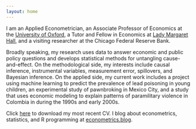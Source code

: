 ```yaml
---
layout: home 
---
```

I am an Applied Econometrician, an Associate Professor of Economics at the [University of Oxford](http://www.economics.ox.ac.uk), a Tutor and Fellow in Economics at [Lady Margaret Hall](http://www.lmh.ox.ac.uk), and a visiting researcher at the Chicago Federal Reserve Bank.
<!-- I am an Assistant Professor of Economics at the [University of Pennsylvania](http://economics.sas.upenn.edu), a member of the [Warren Center for Network and Data Sciences](http://warrencenter.upenn.edu), and a visiting researcher at the Philadelphia Federal Reserve Bank. -->
<!-- I came to Penn in 2012 after completing my PhD studies with [Richard Smith](http://www.econ.cam.ac.uk/people/crsid.html?crsid=rjs27&group=faculty) at [Cambridge University](http://www.cam.ac.uk).
Before Cambridge, I earned an MA in economics at [UC San Diego](http://www.ucsd.edu), an MSc in statistics at the University of [St Andrews](http://www.st-andrews.ac.uk) and a BA in economics and mathematics at the [College of William and Mary](http://www.wm.edu). -->
Broadly speaking, my research uses data to answer economic and public policy questions and develops statistical methods for untangling cause-and-effect.
On the methodological side, my interests include causal inference, instrumental variables, measurement error, spillovers, and Bayesian inference. 
On the applied side, my current work includes a project using machine learning to predict the prevalence of lead poisoning in young children, an experimental study of pawnbroking in Mexico City, and a study that uses economic modeling to explain patterns of paramilitary violence in Colombia in during the 1990s and early 2000s.
<!-- My research interests include theoretical and applied econometrics, empirical microeconomics, and experimental economics.
The main topics of my current and ongoing research are model selection and averaging, measurement error, and models with social interactions.-->
Click [here](/pdf/DiTraglia-CV.pdf) to download my most recent CV.
I blog about econometrics, statistics, and R programming at [econometrics.blog](https://www.econometrics.blog/).
<!-- and [here](/pdf/DiTraglia-research.pdf) for a copy of my research statement.-->

